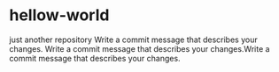 # hellow-world
just another repository Write a commit message that describes your changes.
Write a commit message that describes your changes.Write a commit message that describes your changes.
